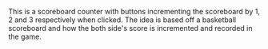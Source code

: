 This is a scoreboard counter with buttons incrementing the scoreboard by 1, 2 and 3 respectively when clicked.
The idea is based off a basketball scoreboard and how the both side's score is incremented and recorded in the game.